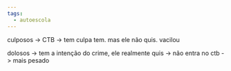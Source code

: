 ```yaml
---
tags:
  - autoescola
---
```

culposos -> CTB -> tem culpa tem. mas ele não quis. vacilou

dolosos -> tem a intenção do crime, ele realmente quis -> não entra no ctb -> mais pesado